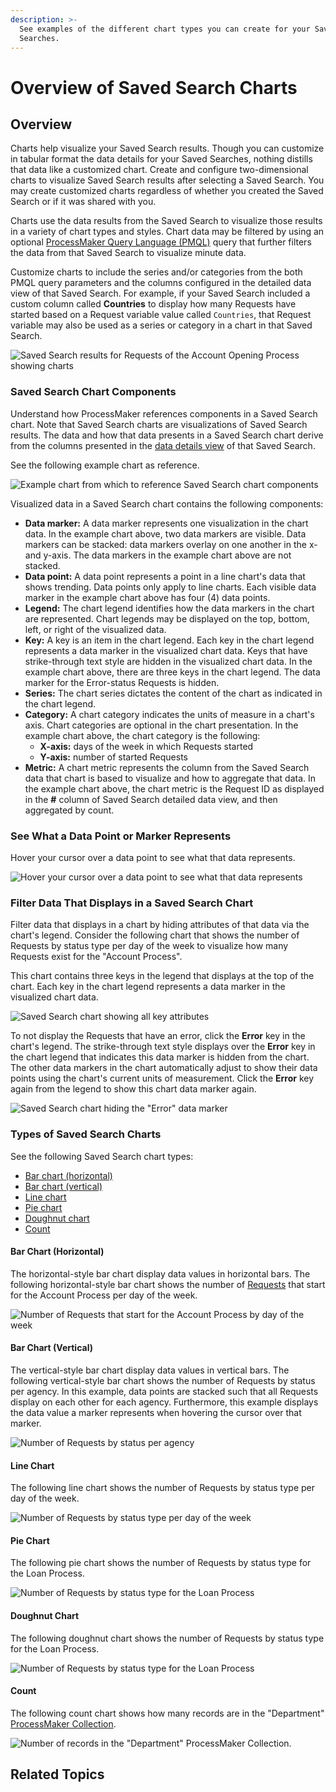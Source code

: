 ```yaml
---
description: >-
  See examples of the different chart types you can create for your Saved
  Searches.
---
```


# Overview of Saved Search Charts

## Overview

Charts help visualize your Saved Search results. Though you can customize in tabular format the data details for your Saved Searches, nothing distills that data like a customized chart. Create and configure two-dimensional charts to visualize Saved Search results after selecting a Saved Search. You may create customized charts regardless of whether you created the Saved Search or if it was shared with you.

Charts use the data results from the Saved Search to visualize those results in a variety of chart types and styles. Chart data may be filtered by using an optional [ProcessMaker Query Language \(PMQL\)](../../search-processmaker-data-using-pmql.md) query that further filters the data from that Saved Search to visualize minute data.

Customize charts to include the series and/or categories from the both PMQL query parameters and the columns configured in the detailed data view of that Saved Search. For example, if your Saved Search included a custom column called **Countries** to display how many Requests have started based on a Request variable value called `Countries`, that Request variable may also be used as a series or category in a chart in that Saved Search.

![Saved Search results for Requests of the Account Opening Process showing charts](../../../.gitbook/assets/request-type-charts-tab-saved-search-package.png)

### Saved Search Chart Components

Understand how ProcessMaker references components in a Saved Search chart. Note that Saved Search charts are visualizations of Saved Search results. The data and how that data presents in a Saved Search chart derive from the columns presented in the [data details view](../view-saved-searches-that-are-shared-with-you/view-search-results-for-a-saved-search.md) of that Saved Search.

See the following example chart as reference.

![Example chart from which to reference Saved Search chart components](../../../.gitbook/assets/line-chart-request-hide-attribute-example-saved-searches-package.png)

Visualized data in a Saved Search chart contains the following components:

* **Data marker:** A data marker represents one visualization in the chart data. In the example chart above, two data markers are visible. Data markers can be stacked: data markers overlay on one another in the x- and y-axis. The data markers in the example chart above are not stacked.
* **Data point:** A data point represents a point in a line chart's data that shows trending. Data points only apply to line charts. Each visible data marker in the example chart above has four \(4\) data points.
* **Legend:** The chart legend identifies how the data markers in the chart are represented. Chart legends may be displayed on the top, bottom, left, or right of the visualized data.
* **Key:** A key is an item in the chart legend. Each key in the chart legend represents a data marker in the visualized chart data. Keys that have strike-through text style are hidden in the visualized chart data. In the example chart above, there are three keys in the chart legend. The data marker for the Error-status Requests is hidden.
* **Series:** The chart series dictates the content of the chart as indicated in the chart legend.
* **Category:** A chart category indicates the units of measure in a chart's axis. Chart categories are optional in the chart presentation. In the example chart above, the chart category is the following:
  * **X-axis:** days of the week in which Requests started
  * **Y-axis:** number of started Requests
* **Metric:** A chart metric represents the column from the Saved Search data that chart is based to visualize and how to aggregate that data. In the example chart above, the chart metric is the Request ID as displayed in the **\#** column of Saved Search detailed data view, and then aggregated by count.

### See What a Data Point or Marker Represents

Hover your cursor over a data point to see what that data represents.

![Hover your cursor over a data point to see what that data represents](../../../.gitbook/assets/bar-chart-vertical-stacked-example-saved-searches-package.png)

### Filter Data That Displays in a Saved Search Chart

Filter data that displays in a chart by hiding attributes of that data via the chart's legend. Consider the following chart that shows the number of Requests by status type per day of the week to visualize how many Requests exist for the "Account Process".

This chart contains three keys in the legend that displays at the top of the chart. Each key in the chart legend represents a data marker in the visualized chart data.

![Saved Search chart showing all key attributes](../../../.gitbook/assets/line-chart-request-all-attributes-example-saved-searches-package.png)

To not display the Requests that have an error, click the **Error** key in the chart's legend. The strike-through text style displays over the **Error** key in the chart legend that indicates this data marker is hidden from the chart. The other data markers in the chart automatically adjust to show their data points using the chart's current units of measurement. Click the **Error** key again from the legend to show this chart data marker again.

![Saved Search chart hiding the &quot;Error&quot; data marker](../../../.gitbook/assets/line-chart-request-hide-attribute-example-saved-searches-package.png)

### Types of Saved Search Charts

See the following Saved Search chart types:

* [Bar chart \(horizontal\)](overview-of-saved-search-charts.md#bar-chart-horizontal)
* [Bar chart \(vertical\)](overview-of-saved-search-charts.md#bar-chart-vertical)
* [Line chart](overview-of-saved-search-charts.md#line-chart)
* [Pie chart](overview-of-saved-search-charts.md#pie-chart)
* [Doughnut chart](overview-of-saved-search-charts.md#doughnut-chart)
* [Count](overview-of-saved-search-charts.md#count)

#### Bar Chart \(Horizontal\)

The horizontal-style bar chart display data values in horizontal bars. The following horizontal-style bar chart shows the number of [Requests](../../requests/what-is-a-request.md) that start for the Account Process per day of the week.

![Number of Requests that start for the Account Process by day of the week](../../../.gitbook/assets/bar-chart-horizontal-example-saved-searches-package.png)

#### Bar Chart \(Vertical\)

The vertical-style bar chart display data values in vertical bars. The following vertical-style bar chart shows the number of Requests by status per agency. In this example, data points are stacked such that all Requests display on each other for each agency. Furthermore, this example displays the data value a marker represents when hovering the cursor over that marker.

![Number of Requests by status per agency](../../../.gitbook/assets/bar-chart-vertical-stacked-example-saved-searches-package.png)

#### Line Chart

The following line chart shows the number of Requests by status type per day of the week.

![Number of Requests by status type per day of the week](../../../.gitbook/assets/line-chart-request-all-attributes-example-saved-searches-package.png)

#### Pie Chart

The following pie chart shows the number of Requests by status type for the Loan Process.

![Number of Requests by status type for the Loan Process](../../../.gitbook/assets/pie-chart-example-saved-searches-package.png)

#### Doughnut Chart

The following doughnut chart shows the number of Requests by status type for the Loan Process.

![Number of Requests by status type for the Loan Process](../../../.gitbook/assets/doughnut-chart-example-saved-searches-package.png)

#### Count

The following count chart shows how many records are in the "Department" [ProcessMaker Collection](../../../collections/what-is-a-collection.md).

![Number of records in the &quot;Department&quot; ProcessMaker Collection.](../../../.gitbook/assets/count-chart-example-saved-searches-package.png)

## Related Topics

